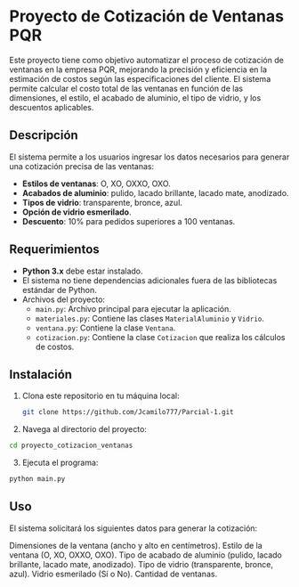 # Proyecto de Cotización de Ventanas PQR

Este proyecto tiene como objetivo automatizar el proceso de cotización de ventanas en la empresa PQR, mejorando la precisión y eficiencia en la estimación de costos según las especificaciones del cliente. El sistema permite calcular el costo total de las ventanas en función de las dimensiones, el estilo, el acabado de aluminio, el tipo de vidrio, y los descuentos aplicables.

## Descripción

El sistema permite a los usuarios ingresar los datos necesarios para generar una cotización precisa de las ventanas:
- **Estilos de ventanas**: O, XO, OXXO, OXO.
- **Acabados de aluminio**: pulido, lacado brillante, lacado mate, anodizado.
- **Tipos de vidrio**: transparente, bronce, azul.
- **Opción de vidrio esmerilado**.
- **Descuento**: 10% para pedidos superiores a 100 ventanas.

## Requerimientos

- **Python 3.x** debe estar instalado.
- El sistema no tiene dependencias adicionales fuera de las bibliotecas estándar de Python.
- Archivos del proyecto:
  - `main.py`: Archivo principal para ejecutar la aplicación.
  - `materiales.py`: Contiene las clases `MaterialAluminio` y `Vidrio`.
  - `ventana.py`: Contiene la clase `Ventana`.
  - `cotizacion.py`: Contiene la clase `Cotizacion` que realiza los cálculos de costos.

## Instalación

1. Clona este repositorio en tu máquina local:
   ```bash
   git clone https://github.com/Jcamilo777/Parcial-1.git

2. Navega al directorio del proyecto:

```bash
cd proyecto_cotizacion_ventanas

```

3. Ejecuta el programa:

```bash
python main.py
```

## Uso
El sistema solicitará los siguientes datos para generar la cotización:

Dimensiones de la ventana (ancho y alto en centímetros).
Estilo de la ventana (O, XO, OXXO, OXO).
Tipo de acabado de aluminio (pulido, lacado brillante, lacado mate, anodizado).
Tipo de vidrio (transparente, bronce, azul).
Vidrio esmerilado (Sí o No).
Cantidad de ventanas.

